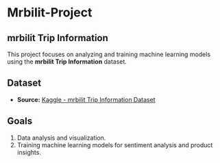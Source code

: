 # Mrbilit-Project
## mrbilit Trip Information

This project focuses on analyzing and training machine learning models using the **mrbilit Trip Information** dataset.  

## Dataset
- **Source:** [Kaggle - mrbilit Trip Information Dataset](https://www.kaggle.com/datasets/samyardaghighirad/mrbilit-trip-information-dataset/data)

## Goals
1. Data analysis and visualization.
2. Training machine learning models for sentiment analysis and product insights.
